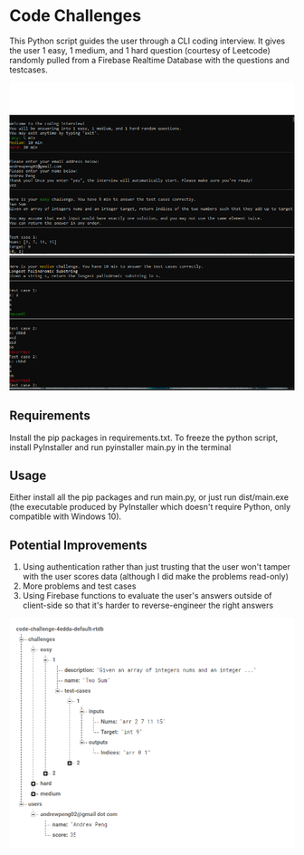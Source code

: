 # Code Challenges
This Python script guides the user through a CLI coding interview. It gives the user 1 easy, 1 medium, and 1 hard question (courtesy of Leetcode) randomly pulled from a Firebase Realtime Database with the questions and testcases. 

![](https://github.com/andrewpeng02/code-challenge/blob/main/README%20images/Screenshot%20app%201.png)
![](https://github.com/andrewpeng02/code-challenge/blob/main/README%20images/Screenshot%20app%202.png)
## Requirements
Install the pip packages in requirements.txt. To freeze the python script, install PyInstaller and run pyinstaller main.py in the terminal

## Usage
Either install all the pip packages and run main.py, or just run dist/main.exe (the executable produced by PyInstaller which doesn't require Python, only compatible with Windows 10). 

## Potential Improvements
1. Using authentication rather than just trusting that the user won't tamper with the user scores data (although I did make the problems read-only)
2. More problems and test cases
3. Using Firebase functions to evaluate the user's answers outside of client-side so that it's harder to reverse-engineer the right answers

![The Firebase database containing the problems and the scores of users](https://github.com/andrewpeng02/code-challenge/blob/main/README%20images/Firebase.png)

